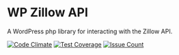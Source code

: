 # WP Zillow API

A WordPress php library for interacting with the Zillow API.

[![Code Climate](https://codeclimate.com/repos/57bb31147afb5a1ab4001926/badges/7079ab38e5a013d8789f/gpa.svg)](https://codeclimate.com/repos/57bb31147afb5a1ab4001926/feed)
[![Test Coverage](https://codeclimate.com/repos/57bb31147afb5a1ab4001926/badges/7079ab38e5a013d8789f/coverage.svg)](https://codeclimate.com/repos/57bb31147afb5a1ab4001926/coverage)
[![Issue Count](https://codeclimate.com/repos/57bb31147afb5a1ab4001926/badges/7079ab38e5a013d8789f/issue_count.svg)](https://codeclimate.com/repos/57bb31147afb5a1ab4001926/feed)